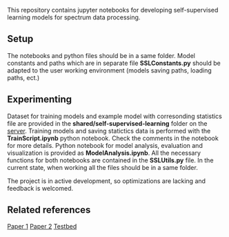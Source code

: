 This repository contains jupyter notebooks for developing self-supervised learning models for spectrum data processing.

## Setup
The notebooks and python files should be in a same folder. Model constants and paths which are in separate file **SSLConstants.py** should be adapted to the user working environment (models saving paths, loading paths, ect.)

## Experimenting
Dataset for training models and example model with corresonding statistics file are provided in the **shared/self-supervised-learning** folder on the [server](https://hub.over10k.ijs.si).
Training models and saving statictics data is performed with the **TrainScript.ipynb** python notebook. Check the comments in the notebook for more details.
Python notebook for model analysis, evaluation and visualization is provided as **ModelAnalysis.ipynb**.
All the necessary functions for both notebooks are contained in the **SSLUtils.py** file. In the current state, when working all the files should be in a same folder.

The project is in active development, so optimizations are lacking and feedback is welcomed.

## Related references
[Paper 1](https://arxiv.org/abs/2210.02899)
[Paper 2](https://ieeexplore.ieee.org/stamp/stamp.jsp?tp=&arnumber=8977513)
[Testbed](https://log-a-tec.eu/datasets.html)
